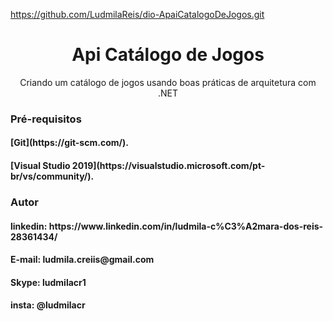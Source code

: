 https://github.com/LudmilaReis/dio-ApaiCatalogoDeJogos.git<h1 align="center">Api Catálogo de Jogos</h1>
<p align="center">Criando um catálogo de jogos usando boas práticas de arquitetura com .NET</p>

### Pré-requisitos

<h4> [Git](https://git-scm.com/).</h4>
<h4>[Visual Studio 2019](https://visualstudio.microsoft.com/pt-br/vs/community/).</h4>

### Autor

<h4>linkedin: https://www.linkedin.com/in/ludmila-c%C3%A2mara-dos-reis-28361434/</h4>
<h4>E-mail: ludmila.creiis@gmail.com</h4>
<h4>Skype: ludmilacr1</h4>
<h4>insta: @ludmilacr</h4>
